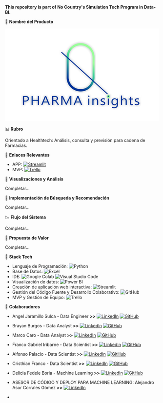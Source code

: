 **This repository is part of No Country's Simulation Tech Program in Data-BI.**

💎 **Nombre del Producto**

![logo](https://github.com/No-Country-simulation/s17-19-n-data-bi/blob/fe4b237d7698aac78b2d76bd8743c987ff32db77/Pi.png)

📊 **Rubro**

Orientado a Healthtech: Análisis, consulta y previsión para cadena de Farmacias.

🔗 **Enlaces Relevantes**

- APP: [![Streamlit](https://img.shields.io/badge/Streamlit-FF4B4B?logo=streamlit&logoColor=white)](https://pharmainsights.streamlit.app)
- MVP: [![Trello](https://img.shields.io/badge/Trello-0079BF?logo=trello&logoColor=white)](https://trello.com/b/nGylF9YE/s17-19-n-data-bi)

💊 **Visualizaciones y Análisis**

Completar...

💊 **Implementación de Búsqueda y Recomendación**

Completar...

📉 **Flujo del Sistema**

Completar...

🦾 **Propuesta de Valor**

Completar...

🤖 **Stack Tech**

- Lenguaje de Programación: ![Python](https://img.shields.io/badge/Python-3776AB?logo=python&logoColor=white)
- Base de Datos: ![Excel](https://img.shields.io/badge/Excel-336791?logo=microsoft-excel&logoColor=green)
- IDE: ![Google Colab](https://img.shields.io/badge/Google_Colab-F9AB00?logo=google-colab&logoColor=white) ![Visual Studio Code](https://img.shields.io/badge/Visual_Studio_Code-007ACC?logo=visual-studio-code&logoColor=white)
- Visualización de datos: ![Power BI](https://img.shields.io/badge/Power_BI-F2C811?logo=power-bi&logoColor=white)
- Creación de aplicación web interactiva: ![Streamlit](https://img.shields.io/badge/Streamlit-FF4B4B?logo=streamlit&logoColor=white)
- Gestión del Código Fuente y Desarrollo Colaborativo: ![GitHub](https://img.shields.io/badge/GitHub-100000?logo=github&logoColor=white)
- MVP y Gestión de Equipo: ![Trello](https://img.shields.io/badge/Trello-0079BF?logo=trello&logoColor=white)

🧩 **Colaboradores**

- Angel Jaramillo Sulca - Data Engineer **>>** [![LinkedIn](https://img.shields.io/badge/LinkedIn-0077B5?logo=linkedin&logoColor=white)](https://www.linkedin.com/in/angeljarads/) [![GitHub](https://img.shields.io/badge/GitHub-100000?logo=github&logoColor=white)](https://github.com/Angeljs094)

- Brayan Burgos - Data Analyst **>>** [![LinkedIn](https://img.shields.io/badge/LinkedIn-0077B5?logo=linkedin&logoColor=white)](https://www.linkedin.com/in/brayan-burgos-49715a183/) [![GitHub](https://img.shields.io/badge/GitHub-100000?logo=github&logoColor=white)](https://github.com/brayan2693)

- Marco Caro - Data Analyst **>>** [![LinkedIn](https://img.shields.io/badge/LinkedIn-0077B5?logo=linkedin&logoColor=white)](https://www.linkedin.com/in/marco-antonio-caro-22459711b/) [![GitHub](https://img.shields.io/badge/GitHub-100000?logo=github&logoColor=white)](https://github.com/brayan2693)

- Franco Gabriel Iribarne - Data Scientist **>>** [![LinkedIn](https://img.shields.io/badge/LinkedIn-0077B5?logo=linkedin&logoColor=white)](https://www.linkedin.com/in/franco-gabriel-iribarne-4101a32ab/) [![GitHub](https://img.shields.io/badge/GitHub-100000?logo=github&logoColor=white)](https://github.com/marco11235813)

- Alfonso Palacio - Data Scientist **>>** [![LinkedIn](https://img.shields.io/badge/LinkedIn-0077B5?logo=linkedin&logoColor=white)](https://www.linkedin.com/in/alfonso-palacio/) [![GitHub](https://img.shields.io/badge/GitHub-100000?logo=github&logoColor=white)](https://github.com/Parzival099)

- Cristhian Franco - Data Scientist **>>** [![LinkedIn](https://img.shields.io/badge/LinkedIn-0077B5?logo=linkedin&logoColor=white)](https://www.linkedin.com/in/cristhian-franco-b17313285) [![GitHub](https://img.shields.io/badge/GitHub-100000?logo=github&logoColor=white)](https://github.com/CoolHero83)

- Delicia Fedele Boria - Machine Learning **>>** [![LinkedIn](https://img.shields.io/badge/LinkedIn-0077B5?logo=linkedin&logoColor=white)](https://www.linkedin.com/in/deliciafedeleboria/) [![GitHub](https://img.shields.io/badge/GitHub-100000?logo=github&logoColor=white)](https://github.com/defedeleboria/)

- ASESOR DE CÓDIGO Y DEPLOY PARA MACHINE LEARNING: Alejandro Asor Corrales Gómez **>>** [![LinkedIn](https://img.shields.io/badge/LinkedIn-0077B5?logo=linkedin&logoColor=white)](https://www.linkedin.com/in/aacg/)
- 
